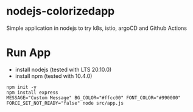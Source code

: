 # nodejs-colorizedapp
Simple application in nodejs to try k8s, istio, argoCD and Github Actions

# Run App

* install nodejs (tested with LTS 20.10.0)
* install npm (tested with 10.4.0)

```
npm init -y
npm install express
MESSAGE="Custom Message" BG_COLOR="#ffcc00" FONT_COLOR="#990000" FORCE_SET_NOT_READY="false" node src/app.js
```
